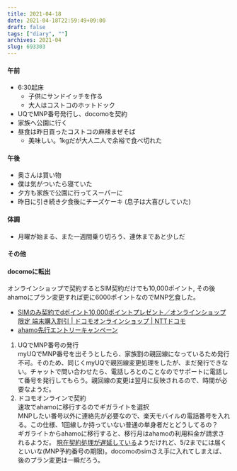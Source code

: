 ```yaml
---
title: 2021-04-18
date: 2021-04-18T22:59:49+09:00
draft: false
tags: ["diary", ""]
archives: 2021-04
slug: 693303
---
```

#### 午前
- 6:30起床
  - 子供にサンドイッチを作る
  - 大人はコストコのホットドック
- UQでMNP番号発行し、docomoを契約
- 家族へ公園に行く
- 昼食は昨日買ったコストコの麻辣まぜそば
  - 美味しい。1kgだが大人二人で余裕で食べ切れた
#### 午後
- 奥さんは買い物
- 僕は気がついたら寝ていた
- 夕方も家族で公園に行ってスーパーに
- 昨日に引き続き夕食後にチーズケーキ (息子は大喜びしていた)
#### 体調
- 月曜が始まる、また一週間乗り切ろう、連休まであと少しだ
#### その他
#### docomoに転出  
オンラインショップで契約するとSIM契約だけでも10,000ポイント, その後ahamoにプラン変更すれば更に6000ポイントなのでMNP乞食した。
- [SIMのみ契約でdポイント10,000ポイントプレゼント／オンラインショップ限定 端末購入割引 | ドコモオンラインショップ | NTTドコモ](https://onlineshop.smt.docomo.ne.jp/special/sim_ols-gentei/index.html)
- [ahamo先行エントリーキャンペーン](https://ahamo.com/campaigns/acscu5000000051y.html)
1. UQでMNP番号の発行  
myUQでMNP番号を出そうとしたら、家族割の親回線になっているため発行不可。そのため、同じくmyUQで親回線変更処理をしたが、まだ発行できない。チャットで問い合わせたら、電話しろとのことなのでサポートに電話して番号を発行してもらう。親回線の変更は翌月に反映されるので、時間が必要なようだ。
1. ドコモオンラインで契約  
速攻でahamoに移行するのでギガライトを選択  
MNPしたい番号以外に連絡先が必要なので、楽天モバイルの電話番号を入れる。この仕様、1回線しか持っていない普通の単身者だとどうしてるの？  
ギガライトからahamoに移行すると、移行月はahamoの利用料金が請求されるようだ。
[現在契約処理が遅延している](https://onlineshop.smt.docomo.ne.jp/information/notice/20210413_01.html)ようだけれど、5/2までには届くといいな(MNP予約番号の期限)。docomoのsimさえ手に入れてしまえば、後のプラン変更は一瞬だろう。